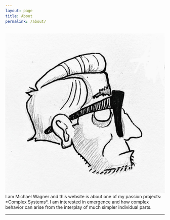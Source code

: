 ```yaml
---
layout: page
title: About
permalink: /about/
---
```


<img class="col one right" src="/img/author.jpg">

<br/>
I am Michael Wagner and this website is about one of my passion projects: *Complex Systems*.
I am interested in emergence and how complex behavior can arise from the interplay of much
simpler individual parts.

<br/>
<hr/>
<br/>
<span class="contacticon center">
	<a href="mailto:wagner.mchl@googlemail.com"><i class="fa fa-envelope-square"></i></a>
	<a href="https://github.com/micutio" target="_blank"><i class="fa fa-github-square"></i></a>
	<a href="https://www.linkedin.com/in/wagnermchl/" target="_blank"><i class="fa fa-linkedin-square"></i></a>
	<a href="https://www.instagram.com/the_micutio/" target="_blank"><i class="fa fa-instagram"></i></a>
</span>

<!-- <div class="col three caption">
	You can even add a little note about which of these is the best way to reach you.
</div> -->

